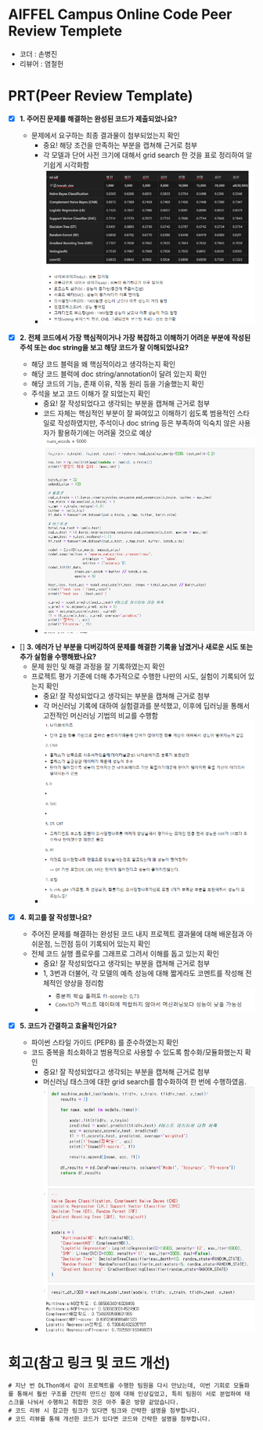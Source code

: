 # AIFFEL Campus Online Code Peer Review Templete
- 코더 : 손병진
- 리뷰어 : 염철헌


# PRT(Peer Review Template)
- [X]  **1. 주어진 문제를 해결하는 완성된 코드가 제출되었나요?**
    - 문제에서 요구하는 최종 결과물이 첨부되었는지 확인
        - 중요! 해당 조건을 만족하는 부분을 캡쳐해 근거로 첨부
        - 각 모델과 단어 사전 크기에 대해서 grid search 한 것을 표로 정리하여 알기쉽게 시각화함
        - ![1](images/1.png)
    
- [X]  **2. 전체 코드에서 가장 핵심적이거나 가장 복잡하고 이해하기 어려운 부분에 작성된 
주석 또는 doc string을 보고 해당 코드가 잘 이해되었나요?**
    - 해당 코드 블럭을 왜 핵심적이라고 생각하는지 확인
    - 해당 코드 블럭에 doc string/annotation이 달려 있는지 확인
    - 해당 코드의 기능, 존재 이유, 작동 원리 등을 기술했는지 확인
    - 주석을 보고 코드 이해가 잘 되었는지 확인
        - 중요! 잘 작성되었다고 생각되는 부분을 캡쳐해 근거로 첨부
        - 코드 자체는 핵심적인 부분이 잘 짜여있고 이해하기 쉽도록 범용적인 스타일로 작성하였지만, 주석이나 doc string 등은 부족하여 익숙치 않은 사용자가 활용하기에는 어려울 것으로 예상
        - ![2](images/2.png)
        
- []  **3. 에러가 난 부분을 디버깅하여 문제를 해결한 기록을 남겼거나
새로운 시도 또는 추가 실험을 수행해봤나요?**
    - 문제 원인 및 해결 과정을 잘 기록하였는지 확인
    - 프로젝트 평가 기준에 더해 추가적으로 수행한 나만의 시도, 
    실험이 기록되어 있는지 확인
        - 중요! 잘 작성되었다고 생각되는 부분을 캡쳐해 근거로 첨부
        - 각 머신러닝 기록에 대하여 실험결과를 분석했고, 이후에 딥러닝을 통해서 고전적인 머신러닝 기법의 비교를 수행함
        - ![3](images/3.png)
        
- [X]  **4. 회고를 잘 작성했나요?**
    - 주어진 문제를 해결하는 완성된 코드 내지 프로젝트 결과물에 대해
    배운점과 아쉬운점, 느낀점 등이 기록되어 있는지 확인
    - 전체 코드 실행 플로우를 그래프로 그려서 이해를 돕고 있는지 확인
        - 중요! 잘 작성되었다고 생각되는 부분을 캡쳐해 근거로 첨부
        - 1, 3번과 더불어, 각 모델의 예측 성능에 대해 짧게라도 코멘트를 작성해 전체적인 양상을 정리함
        - ![4](images/4.png)
        
- [X]  **5. 코드가 간결하고 효율적인가요?**
    - 파이썬 스타일 가이드 (PEP8) 를 준수하였는지 확인
    - 코드 중복을 최소화하고 범용적으로 사용할 수 있도록 함수화/모듈화했는지 확인
        - 중요! 잘 작성되었다고 생각되는 부분을 캡쳐해 근거로 첨부
        - 머신러닝 태스크에 대한 grid search를 함수화하여 한 번에 수행하였음.
        - ![5](images/5.png)


# 회고(참고 링크 및 코드 개선)
```
# 지난 번 DLThon에서 같이 프로젝트를 수행한 팀원을 다시 만났는데, 이번 기회로 모듈화를 통해서 훨씬 구조를 간단히 만드신 점에 대해 인상깊었고, 특히 팀원이 서로 분업하여 태스크를 나눠서 수행하고 취합한 것은 아주 좋은 방향 같았습니다.
# 코드 리뷰 시 참고한 링크가 있다면 링크와 간략한 설명을 첨부합니다.
# 코드 리뷰를 통해 개선한 코드가 있다면 코드와 간략한 설명을 첨부합니다.
```
